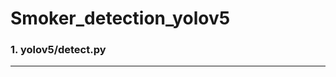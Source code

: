# Smoker_detection_yolov5
### 1. yolov5/detect.py
-------------------------------------------------------------------
#####
